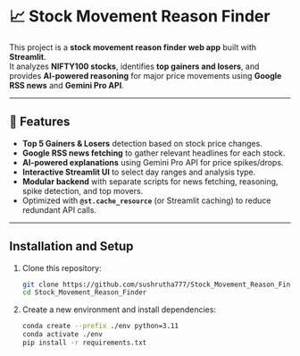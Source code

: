 # 📈 Stock Movement Reason Finder

This project is a **stock movement reason finder web app** built with **Streamlit**.  
It analyzes **NIFTY100 stocks**, identifies **top gainers and losers**, and provides **AI-powered reasoning** for major price movements using **Google RSS news** and **Gemini Pro API**.  

---
## 🚀 Features
- **Top 5 Gainers & Losers** detection based on stock price changes.
- **Google RSS news fetching** to gather relevant headlines for each stock.
- **AI-powered explanations** using Gemini Pro API for price spikes/drops.
- **Interactive Streamlit UI** to select day ranges and analysis type.
- **Modular backend** with separate scripts for news fetching, reasoning, spike detection, and top movers.
- Optimized with **`@st.cache_resource`** (or Streamlit caching) to reduce redundant API calls.

---
## Installation and Setup

1. Clone this repository:
   ```bash
   git clone https://github.com/sushrutha777/Stock_Movement_Reason_Finder.git
   cd Stock_Movement_Reason_Finder

2. Create a new environment and install dependencies:

   ```bash
   conda create --prefix ./env python=3.11
   conda activate ./env
   pip install -r requirements.txt
   ```
